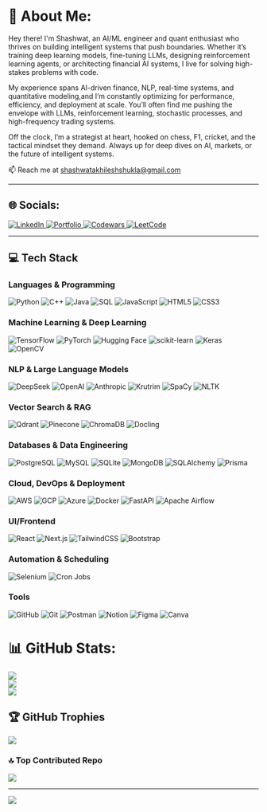# 💫 About Me:

Hey there! I'm Shashwat, an AI/ML engineer and quant enthusiast who thrives on building intelligent systems that push boundaries. Whether it’s training deep learning models, fine-tuning LLMs, designing reinforcement learning agents, or architecting financial AI systems, I live for solving high-stakes problems with code.

My experience spans AI-driven finance, NLP, real-time systems, and quantitative modeling,and I’m constantly optimizing for performance, efficiency, and deployment at scale. You’ll often find me pushing the envelope with LLMs, reinforcement learning, stochastic processes, and high-frequency trading systems.

Off the clock, I’m a strategist at heart, hooked on chess, F1, cricket, and the tactical mindset they demand. Always up for deep dives on AI, markets, or the future of intelligent systems.

📫 Reach me at shashwatakhileshshukla@gmail.com



---

## 🌐 Socials:
<p align="left">
  <a href="https://www.linkedin.com/in/shashwat-akhilesh-shukla/">
    <img src="https://img.shields.io/badge/LinkedIn-0077B5?style=for-the-badge&logo=linkedin&logoColor=white" alt="LinkedIn"/>
  </a>
  <a href="https://shashwat-shukla.vercel.app/">
    <img src="https://img.shields.io/badge/Portfolio-black?style=for-the-badge&logo=vercel&logoColor=white" alt="Portfolio"/>
  </a>
  <a href="https://www.codewars.com/users/Shashwat%20Shukla">
    <img src="https://img.shields.io/badge/Codewars-B1361E?style=for-the-badge&logo=codewars&logoColor=white" alt="Codewars"/>
  </a>
  <a href="https://leetcode.com/u/ShashwatShukla111/">
    <img src="https://img.shields.io/badge/LeetCode-FFA116?style=for-the-badge&logo=leetcode&logoColor=white" alt="LeetCode"/>
  </a>
</p>

---

## 💻 Tech Stack

### **Languages & Programming**
![Python](https://img.shields.io/badge/Python-%233776AB.svg?style=for-the-badge&logo=python&logoColor=white) 
![C++](https://img.shields.io/badge/C++-%2300599C.svg?style=for-the-badge&logo=c%2B%2B&logoColor=white) 
![Java](https://img.shields.io/badge/Java-%23ED8B00.svg?style=for-the-badge&logo=openjdk&logoColor=white) 
![SQL](https://img.shields.io/badge/SQL-%230074D4.svg?style=for-the-badge&logo=postgresql&logoColor=white) 
![JavaScript](https://img.shields.io/badge/JavaScript-%23F7DF1E.svg?style=for-the-badge&logo=javascript&logoColor=black) 
![HTML5](https://img.shields.io/badge/HTML5-%23E34F26.svg?style=for-the-badge&logo=html5&logoColor=white) 
![CSS3](https://img.shields.io/badge/CSS3-%231572B6.svg?style=for-the-badge&logo=css3&logoColor=white)

### **Machine Learning & Deep Learning**
![TensorFlow](https://img.shields.io/badge/TensorFlow-%23FF6F00.svg?style=for-the-badge&logo=TensorFlow&logoColor=white) 
![PyTorch](https://img.shields.io/badge/PyTorch-%23EE4C2C.svg?style=for-the-badge&logo=PyTorch&logoColor=white) 
![Hugging Face](https://img.shields.io/badge/Hugging%20Face-%23FFDD55.svg?style=for-the-badge&logo=hugging-face&logoColor=black) 
![scikit-learn](https://img.shields.io/badge/scikit--learn-%23F7931E.svg?style=for-the-badge&logo=scikit-learn&logoColor=white) 
![Keras](https://img.shields.io/badge/Keras-%23D00000.svg?style=for-the-badge&logo=Keras&logoColor=white) 
![OpenCV](https://img.shields.io/badge/OpenCV-%23white.svg?style=for-the-badge&logo=opencv&logoColor=white)

### **NLP & Large Language Models**
![DeepSeek](https://img.shields.io/badge/DeepSeek-%23FF4500.svg?style=for-the-badge) 
![OpenAI](https://img.shields.io/badge/OpenAI-%230A0A0A.svg?style=for-the-badge&logo=openai&logoColor=white) ![Anthropic](https://img.shields.io/badge/Anthropic-%23000000.svg?style=for-the-badge) ![Krutrim](https://img.shields.io/badge/Krutrim-%231E90FF.svg?style=for-the-badge) ![SpaCy](https://img.shields.io/badge/SpaCy-%23007FFF.svg?style=for-the-badge) ![NLTK](https://img.shields.io/badge/NLTK-%23FF6F00.svg?style=for-the-badge)  

### **Vector Search & RAG**
![Qdrant](https://img.shields.io/badge/Qdrant-%23FF6F00.svg?style=for-the-badge) ![Pinecone](https://img.shields.io/badge/Pinecone-%23007FFF.svg?style=for-the-badge) ![ChromaDB](https://img.shields.io/badge/ChromaDB-%231E90FF.svg?style=for-the-badge) ![Docling](https://img.shields.io/badge/Docling-%23F7931E.svg?style=for-the-badge)  

### **Databases & Data Engineering**
![PostgreSQL](https://img.shields.io/badge/PostgreSQL-%23336791.svg?style=for-the-badge&logo=postgresql&logoColor=white) ![MySQL](https://img.shields.io/badge/MySQL-%234479A1.svg?style=for-the-badge&logo=mysql&logoColor=white) ![SQLite](https://img.shields.io/badge/SQLite-%2307405e.svg?style=for-the-badge&logo=sqlite&logoColor=white) ![MongoDB](https://img.shields.io/badge/MongoDB-%234ea94b.svg?style=for-the-badge&logo=mongodb&logoColor=white) ![SQLAlchemy](https://img.shields.io/badge/SQLAlchemy-%23F2A900.svg?style=for-the-badge) ![Prisma](https://img.shields.io/badge/Prisma-%23007FFF.svg?style=for-the-badge)  

### **Cloud, DevOps & Deployment**
![AWS](https://img.shields.io/badge/AWS-%23FF9900.svg?style=for-the-badge&logo=amazonaws&logoColor=white) ![GCP](https://img.shields.io/badge/GCP-%234285F4.svg?style=for-the-badge&logo=googlecloud&logoColor=white) ![Azure](https://img.shields.io/badge/Azure-%230072C6.svg?style=for-the-badge&logo=microsoftazure&logoColor=white) ![Docker](https://img.shields.io/badge/Docker-%230db7ed.svg?style=for-the-badge&logo=docker&logoColor=white) ![FastAPI](https://img.shields.io/badge/FastAPI-009688.svg?style=for-the-badge&logo=fastapi&logoColor=white) ![Apache Airflow](https://img.shields.io/badge/Apache%20Airflow-%2300A0E0.svg?style=for-the-badge&logo=apache-airflow&logoColor=white)  

### **UI/Frontend**
![React](https://img.shields.io/badge/React-%2320232a.svg?style=for-the-badge&logo=react&logoColor=%2361DAFB) ![Next.js](https://img.shields.io/badge/Next-black?style=for-the-badge&logo=next.js&logoColor=white) ![TailwindCSS](https://img.shields.io/badge/TailwindCSS-%2338B2AC.svg?style=for-the-badge&logo=tailwind-css&logoColor=white) ![Bootstrap](https://img.shields.io/badge/Bootstrap-%238511FA.svg?style=for-the-badge&logo=bootstrap&logoColor=white)  

### **Automation & Scheduling**
![Selenium](https://img.shields.io/badge/Selenium-%2343B02A.svg?style=for-the-badge&logo=selenium&logoColor=white) ![Cron Jobs](https://img.shields.io/badge/Cron%20Jobs-%23007FFF.svg?style=for-the-badge)  

### **Tools**
![GitHub](https://img.shields.io/badge/GitHub-%23121011.svg?style=for-the-badge&logo=github&logoColor=white) ![Git](https://img.shields.io/badge/Git-%23F05033.svg?style=for-the-badge&logo=git&logoColor=white) ![Postman](https://img.shields.io/badge/Postman-FF6C37?style=for-the-badge&logo=postman&logoColor=white) ![Notion](https://img.shields.io/badge/Notion-%23000000.svg?style=for-the-badge&logo=notion&logoColor=white) ![Figma](https://img.shields.io/badge/Figma-%23F24E1E.svg?style=for-the-badge&logo=figma&logoColor=white) ![Canva](https://img.shields.io/badge/Canva-%2300C4CC.svg?style=for-the-badge&logo=Canva&logoColor=white)  


# 📊 GitHub Stats:
![](https://github-readme-stats.vercel.app/api?username=Shashwat-Akhilesh-Shukla&theme=dark&hide_border=false&include_all_commits=false&count_private=false)<br/>
![](https://nirzak-streak-stats.vercel.app/?user=Shashwat-Akhilesh-Shukla&theme=dark&hide_border=false)<br/>
![](https://github-readme-stats.vercel.app/api/top-langs/?username=Shashwat-Akhilesh-Shukla&theme=dark&hide_border=false&include_all_commits=false&count_private=false&layout=compact)

## 🏆 GitHub Trophies
![](https://github-profile-trophy.vercel.app/?username=Shashwat-Akhilesh-Shukla&theme=radical&no-frame=false&no-bg=false&margin-w=4)

### 🔝 Top Contributed Repo
![](https://github-contributor-stats.vercel.app/api?username=Shashwat-Akhilesh-Shukla&limit=5&theme=dark&combine_all_yearly_contributions=true)

---
[![](https://visitcount.itsvg.in/api?id=Shashwat-Akhilesh-Shukla&icon=0&color=0)](https://visitcount.itsvg.in)

<!-- Proudly created with GPRM ( https://gprm.itsvg.in ) -->
